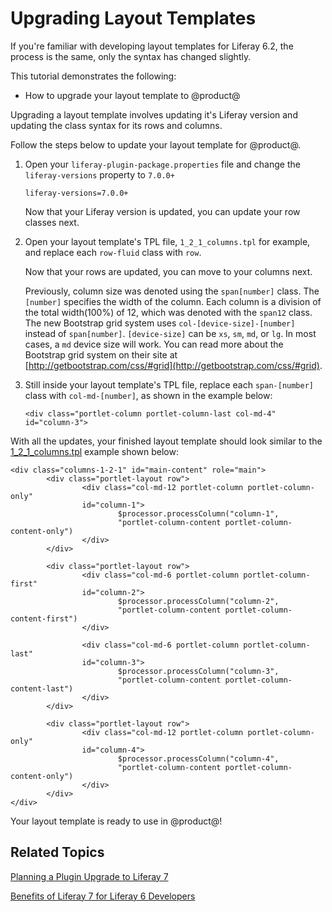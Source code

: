 # Upgrading Layout Templates [](id=upgrading-layouts-and-themes)

If you're familiar with developing layout templates for Liferay 6.2, the process 
is the same, only the syntax has changed slightly.

This tutorial demonstrates the following:

- How to upgrade your layout template to @product@

<!-- Comment out Code Upgrade Tool instructions until the tool is worth using with layout templates. Jim

There are a couple ways you can upgrade your layout template to @product@. If
your project is in Liferay IDE or Liferay Developer Studio, you can use the Code 
Upgrade Tool to start the upgrade process. The second option is to manually 
upgrade the template files in the editor of your choice.

If your project is in Liferay IDE or Liferay Developer Studio, you can follow 
the steps in the next section, otherwise you can skip to the 
[Upgrading Your Layout Template Files](#upgrading-your-layout-template-files) 
section.

## Upgrading Your Layout Template with the Code Upgrade Tool [](id=upgrading-your-layout-template-with-the-code-upgrade-tool)

Since Liferay IDE and Liferay Developer Studio version 3.0, the Code Upgrade
Tool has been available to use. The Code Upgrade Tool runs through your code,
points out the @product@ breaking changes, and suggest how to update it. Follow
these steps to upgrade your layout template to @product@.

1.  Right-click on your layout template project in the *Package Explorer*, and 
    select *Liferay* &rarr; *Find Liferay 7 breaking API changes*.
    
    ![Figure 1: The Code Upgrade Tool finds the breaking changes in your code and suggests how to fix them.](../../../images/upgrading-layouts-find-api-breaking-changes.png)
    
    The breaking changes and suggested fixes are listed in the 
    *Liferay 7 Migration Problems* tab of the workspace. At the moment, only a 
    `Code Problems` folder is shown. You'll have to select a file first, in 
    order to see the related breaking changes.
    
2.  Open the `Code Problems/[layout-template-name]` folder and select the 
    `liferay-plugin-package.properties` file.
    
    Now you can see the problems listed, with suggested fixes listed below.
    
    ![Figure 2: Breaking changes are listed in the *Liferay 7 Migration Problems* tab.](../../../images/upgrading-layouts-list-of-breaking-changes.png)
    
    In this case, there is only one problem listed.
    
2.  Double-click the problem to open the `liferay-plugin-package.properties`
    file.
    
    Currently the `liferay-versions` property is set to 6.2. The Code Upgrade
    Tool can fix this.
    
3.  Right-click on the problem in the *Liferay 7 Migration Problems* tab and
    select *Correct automatically*.
    
    ![Figure 3: The Code Upgrade Tool can automatically update some breaking changes for you.](../../../images/upgrading-layouts-correct-automatically.png)
    
    The version is updated to `7.0.0+` now. You're half way there, but you have
    some more adjustments to make.
    
The next section covers the rest of the changes you'll need to make to your
layout template for @product@.

## Upgrading Your Layout Template Files [](id=upgrading-your-layout-template-files)

The first thing you'll need to do is update the version for your layout
template. If you followed the steps in the last section, you can skip to step 2.
-->

Upgrading a layout template involves updating it's Liferay version and updating
the class syntax for its rows and columns.

Follow the steps below to update your layout template for @product@.

1.  Open your `liferay-plugin-package.properties` file and change the 
    `liferay-versions` property to `7.0.0+`

        liferay-versions=7.0.0+
        
    Now that your Liferay version is updated, you can update your row classes
    next.
    
2.  Open your layout template's TPL file, `1_2_1_columns.tpl` for example, and
    replace each `row-fluid` class with `row`.
    
    Now that your rows are updated, you can move to your columns next.
    
    Previously, column size was denoted using the `span[number]` class. The 
    `[number]` specifies the width of the column. Each column is a division of 
    the total width(100%) of 12, which was denoted with the `span12` class. The 
    new Bootstrap grid system uses `col-[device-size]-[number]` instead of 
    `span[number]`. `[device-size]` can be `xs`, `sm`, `md`, or `lg`. In most 
    cases, a `md` device size will work. You can read more about the Bootstrap 
    grid system on their site at [http://getbootstrap.com/css/#grid](http://getbootstrap.com/css/#grid).
    
2.  Still inside your layout template's TPL file, replace each `span-[number]` 
    class with `col-md-[number]`, as shown in the example below:
    
        <div class="portlet-column portlet-column-last col-md-4" id="column-3">
        
With all the updates, your finished layout template should look similar to the 
[1_2_1_columns.tpl](https://github.com/liferay/liferay-portal/blob/7.0.x/portal-web/docroot/layouttpl/custom/1_2_1_columns.tpl)
example shown below:

    <div class="columns-1-2-1" id="main-content" role="main">
            <div class="portlet-layout row">
                    <div class="col-md-12 portlet-column portlet-column-only" 
                    id="column-1">
                            $processor.processColumn("column-1", 
                            "portlet-column-content portlet-column-content-only")
                    </div>
            </div>
    
            <div class="portlet-layout row">
                    <div class="col-md-6 portlet-column portlet-column-first" 
                    id="column-2">
                            $processor.processColumn("column-2", 
                            "portlet-column-content portlet-column-content-first")
                    </div>
    
                    <div class="col-md-6 portlet-column portlet-column-last" 
                    id="column-3">
                            $processor.processColumn("column-3", 
                            "portlet-column-content portlet-column-content-last")
                    </div>
            </div>
    
            <div class="portlet-layout row">
                    <div class="col-md-12 portlet-column portlet-column-only" 
                    id="column-4">
                            $processor.processColumn("column-4", 
                            "portlet-column-content portlet-column-content-only")
                    </div>
            </div>
    </div>

Your layout template is ready to use in @product@!

## Related Topics [](id=related-topics)

[Planning a Plugin Upgrade to Liferay 7](/develop/tutorials/-/knowledge_base/7-0/migrating-existing-code-to-liferay-7)

[Benefits of Liferay 7 for Liferay 6 Developers](/develop/tutorials/-/knowledge_base/7-0/benefits-of-liferay-7-for-liferay-6-developers)

<!-- Code Upgrade Tool link goes here -->
